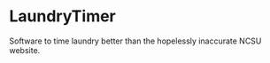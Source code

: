 LaundryTimer
============

Software to time laundry better than the hopelessly inaccurate NCSU website.
